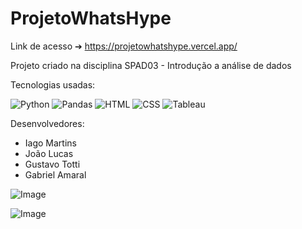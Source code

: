 # ProjetoWhatsHype

Link de acesso ➔ https://projetowhatshype.vercel.app/

Projeto criado na disciplina SPAD03 - Introdução a análise de dados

Tecnologias usadas:
<p align="left">
  <img src="https://img.shields.io/badge/python-3670A0?style=for-the-badge&logo=python&logoColor=ffdd54" alt="Python" />
  <img src="https://img.shields.io/badge/pandas-150458?style=for-the-badge&logo=pandas&logoColor=white" alt="Pandas" />
  <img src="https://img.shields.io/badge/html5-E34F26?style=for-the-badge&logo=html5&logoColor=white" alt="HTML" />
  <img src="https://img.shields.io/badge/css3-1572B6?style=for-the-badge&logo=css3&logoColor=white" alt="CSS" />
  <img src="https://img.shields.io/badge/tableau-E97627?style=for-the-badge&logo=tableau&logoColor=white" alt="Tableau" />
</p>

Desenvolvedores:

  - Iago Martins
  - João Lucas
  - Gustavo Totti
  - Gabriel Amaral

![Image](https://github.com/user-attachments/assets/c0b67a98-3459-4ad9-9dd2-2e4ffb393fba)

![Image](https://github.com/user-attachments/assets/4a0ce0b2-36af-4ace-86b6-0057527cde9e)
